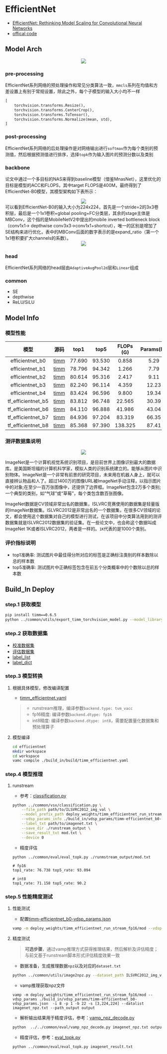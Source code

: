 # EfficientNet

- [EfficientNet: Rethinking Model Scaling for Convolutional Neural Networks](https://arxiv.org/abs/1905.11946?context=stat.ML)
- [offical code](https://github.com/tensorflow/tpu/tree/master/models/official/efficientnet)

## Model Arch

<div align=center><img src="../../../images/cv/classification/efficientnet/arch.png"></div>

### pre-processing

EfficientNet系列网络的预处理操作和常见分类算法一致，`mmcls`系列在均值和方差设置上有别于常规设置，除此之外，每个子模型的输入大小均不一样

```python
[
    torchvision.transforms.Resize(),
    torchvision.transforms.CenterCrop(),
    torchvision.transforms.ToTensor(),
    torchvision.transforms.Normalize(mean, std),
]
```

### post-processing

EfficientNet系列网络的后处理操作是对网络输出进行`softmax`作为每个类别的预测值，然后根据预测值进行排序，选择`topk`作为输入图片的预测分数以及类别

### backbone
论文中通过一个多目标的NAS来得到baseline模型（借鉴MnasNet），这里优化的目标是模型的ACC和FLOPS，其中target FLOPS是400M，最终得到了EfficientNet-B0模型，其模型架构如下表所示：
<div align=center><img src="../../../images/cv/classification/efficientnet/backbone.png"></div>
可以看到EfficientNet-B0的输入大小为224x224，首先是一个stride=2的3x3卷积层，最后是一个1x1卷积+global pooling+FC分类层，其余的stage主体是MBConv，这个指的是MobileNetV2中提出的mobile inverted bottleneck block（conv1x1-> depthwise conv3x3->conv1x1+shortcut），唯一的区别是增加了SE结构来进行优化，表中的MBConv后面的数字表示的是expand_ratio（第一个1x1卷积要扩大channels的系数）。
<div align=center><img src="../../../images/cv/classification/efficientnet/mbconv.png"></div>

### head

EfficientNet系列网络的head层由`AdaptiveAvgPool2d`层和`Linear`组成

### common

- SE
- depthwise
- ReLU/SiLU


## Model Info

### 模型性能

|        模型        |                                               源码                                                |  top1  |  top5  | FLOPs (G) | Params(M) | input size |
| :----------------: | :-----------------------------------------------------------------------------------------------: | :----: | :----: | :-------: | :-------: | :--------: |
|  efficientnet_b0   | [timm](https://github.com/rwightman/pytorch-image-models/blob/v0.6.5/timm/models/efficientnet.py) | 77.690 | 93.530 |   0.858   |   5.29    |    224     |
|  efficientnet_b1   | [timm](https://github.com/rwightman/pytorch-image-models/blob/v0.6.5/timm/models/efficientnet.py) | 78.796 | 94.342 |   1.266   |   7.79    |    256     |
|  efficientnet_b2   | [timm](https://github.com/rwightman/pytorch-image-models/blob/v0.6.5/timm/models/efficientnet.py) | 80.614 | 95.316 |   2.417   |   9.11    |    288     |
|  efficientnet_b3   | [timm](https://github.com/rwightman/pytorch-image-models/blob/v0.6.5/timm/models/efficientnet.py) | 82.240 | 96.114 |   4.359   |   12.23   |    320     |
|  efficientnet_b4   | [timm](https://github.com/rwightman/pytorch-image-models/blob/v0.6.5/timm/models/efficientnet.py) | 83.424 | 96.596 |   9.800   |   19.34   |    384     |
| tf_efficientnet_b5 | [timm](https://github.com/rwightman/pytorch-image-models/blob/v0.6.5/timm/models/efficientnet.py) | 83.812 | 96.748 |  22.565   |   30.39   |    456     |
| tf_efficientnet_b6 | [timm](https://github.com/rwightman/pytorch-image-models/blob/v0.6.5/timm/models/efficientnet.py) | 84.110 | 96.888 |  41.986   |   43.04   |    528     |
| tf_efficientnet_b7 | [timm](https://github.com/rwightman/pytorch-image-models/blob/v0.6.5/timm/models/efficientnet.py) | 84.936 | 97.204 |  83.319   |   66.35   |    600     |
| tf_efficientnet_b8 | [timm](https://github.com/rwightman/pytorch-image-models/blob/v0.6.5/timm/models/efficientnet.py) | 85.368 | 97.390 |  138.325  |   87.41   |    672     |



### 测评数据集说明

<div align=center><img src="../../../images/dataset/imagenet.jpeg"></div>

ImageNet是一个计算机视觉系统识别项目，是目前世界上图像识别最大的数据库。是美国斯坦福的计算机科学家，模拟人类的识别系统建立的。能够从图片中识别物体。ImageNet是一个非常有前景的研究项目，未来用在机器人身上，就可以直接辨认物品和人了。超过1400万的图像URL被ImageNet手动注释，以指示图片中的对象;在至少一百万张图像中，还提供了边界框。ImageNet包含2万多个类别; 一个典型的类别，如“气球”或“草莓”，每个类包含数百张图像。

ImageNet数据是CV领域非常出名的数据集，ISLVRC竞赛使用的数据集是轻量版的ImageNet数据集。ISLVRC2012是非常出名的一个数据集，在很多CV领域的论文，都会使用这个数据集对自己的模型进行测试，在该项目中分类算法用到的测评数据集就是ISLVRC2012数据集的验证集。在一些论文中，也会称这个数据叫成ImageNet 1K或者ISLVRC2012，两者是一样的。`1K`代表的是1000个类别。

### 评价指标说明

- top1准确率: 测试图片中最佳得分所对应的标签是正确标注类别的样本数除以总的样本数
- top5准确率: 测试图片中正确标签包含在前五个分类概率中的个数除以总的样本数

## Build_In Deploy

### step.1 获取模型
```bash
pip install timm==0.6.5
python ../common/utils/export_timm_torchvision_model.py --model_library timm  --model_name efficientnet_b0 --save_dir ./onnx  --size 224 --pretrained_weights xxx.pth
```

### step.2 获取数据集
- [校准数据集](https://image-net.org/challenges/LSVRC/2012/index.php)
- [评估数据集](https://image-net.org/challenges/LSVRC/2012/index.php)
- [label_list](../common/label/imagenet.txt)
- [label_dict](../common/label/imagenet1000_clsid_to_human.txt)

### step.3 模型转换
1. 根据具体模型，修改编译配置
    - [timm_efficientnet.yaml](./build_in/build/timm_efficientnet.yaml)
    
    > - runstream推理，编译参数`backend.type: tvm_vacc`
    > - fp16精度: 编译参数`backend.dtype: fp16`
    > - int8精度: 编译参数`backend.dtype: int8`，需要配置量化数据集和预处理算子

2. 模型编译

    ```bash
    cd efficientnet
    mkdir workspace
    cd workspace
    vamc compile ./build_in/build/timm_efficientnet.yaml
    ```

### step.4 模型推理
1. runstream
    - 参考：[classification.py](../common/vsx/classification.py)
    ```bash
    python ../common/vsx/classification.py \
        --file_path path/to/ILSVRC2012_img_val \
        --model_prefix_path deploy_weights/timm_efficientnet_run_stream_fp16/mod \
        --vdsp_params_info ./build_in/vdsp_params/timm-efficientnet_b0-vdsp_params.json \
        --label_txt path/to/imagenet.txt \
        --save_dir ./runstream_output \
        --save_result_txt mod.txt \
        --device 0
    ```

    - 精度评估
    ```
    python ../common/eval/eval_topk.py ./runmstream_output/mod.txt
    ```

    ```
    # fp16
    top1_rate: 76.738 top5_rate: 93.094

    # int8
    top1_rate: 71.158 top5_rate: 90.2
    ```

### step.5 性能精度测试
1. 性能测试
    - 配置[timm-efficientnet_b0-vdsp_params.json](./build_in/vdsp_params/timm-efficientnet_b0-vdsp_params.json)
    ```bash
    vamp -m deploy_weights/timm_efficientnet_run_stream_fp16/mod --vdsp_params ./build_in/vdsp_params/timm-efficientnet_b0-vdsp_params.json  -i 8 -p 1 -b 2 -s [3,224,224]
    ```

2. 精度测试
    > **可选步骤**，通过vamp推理方式获得推理结果，然后解析及评估精度；与前文基于runstream脚本形式评估精度效果一致
    
    - 数据准备，生成推理数据`npz`以及对应的`dataset.txt`
    ```bash
    python ../common/utils/image2npz.py --dataset_path ILSVRC2012_img_val --target_path  input_npz  --text_path imagenet_npz.txt
    ```

    - vamp推理获取npz文件
    ```
    vamp -m deploy_weights/timm_efficientnet_run_stream_fp16/mod --vdsp_params ./build_in/vdsp_params/timm-efficientnet_b0-vdsp_params.json  -i 8 -p 1 -b 22 -s [3,224,224] --datalist imagenet_npz.txt --path_output output
    ```

    - 解析输出结果用于精度评估，参考：[vamp_npz_decode.py](../common/eval/vamp_npz_decode.py)
    ```bash
    python  ../../common/eval/vamp_npz_decode.py imagenet_npz.txt output imagenet_result.txt imagenet.txt
    ```
    
    - 精度评估，参考：[eval_topk.py](../common/eval/eval_topk.py)
    ```bash
    python ../common/eval/eval_topk.py imagenet_result.txt
    ```
